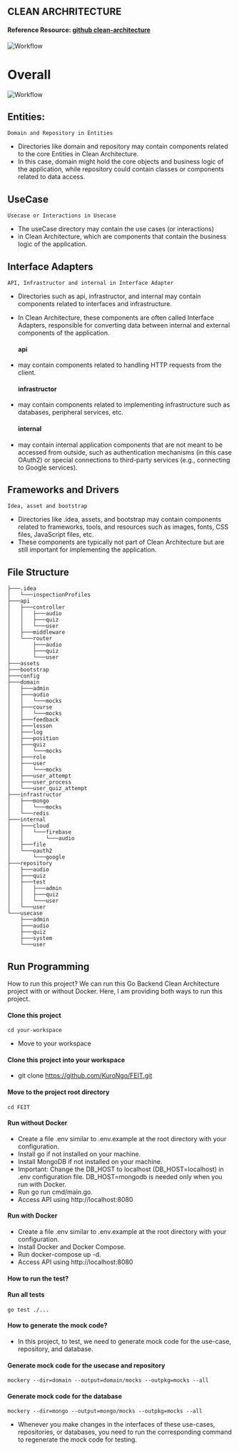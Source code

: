 ## CLEAN ARCHRITECTURE
#### Reference Resource: [github clean-architecture](https://github.com/amitshekhariitbhu/go-backend-clean-architecture/tree/main/mongo)
![Workflow](./assets/button-view-api-docs.png)

# Overall 
![Workflow](./assets/CleanArchitecture.jpg)
## Entities: 
    Domain and Repository in Entities
- Directories like domain and repository may contain components related to the core Entities in Clean Architecture. 
- In this case, domain might hold the core objects and business logic of the application, while repository could contain classes or components related to data access.

## UseCase
    Usecase or Interactions in Usecase
- The useCase directory may contain the use cases (or interactions) 
- in Clean Architecture, which are components that contain the business logic of the application.

## Interface Adapters
    API, Infrastructor and internal in Interface Adapter
- Directories such as api, infrastructor, and internal may contain components related to interfaces and infrastructure. 
- In Clean Architecture, these components are often called Interface Adapters, responsible for converting data between internal and external components of the application.
  #### api 
- may contain components related to handling HTTP requests from the client.
  
  #### infrastructor 
- may contain components related to implementing infrastructure such as databases, peripheral services, etc.
  
  #### internal 
- may contain internal application components that are not meant to be accessed from outside, such as authentication mechanisms (in this case OAuth2) or special connections to third-party services (e.g., connecting to Google services).


## Frameworks and Drivers
    Idea, asset and bootstrap
- Directories like .idea, assets, and bootstrap may contain components related to frameworks, tools, and resources such as images, fonts, CSS files, JavaScript files, etc. 
- These components are typically not part of Clean Architecture but are still important for implementing the application.

## File Structure
```
├───.idea
│   └───inspectionProfiles
├───api
│   ├───controller
│   │   ├───audio
│   │   ├───quiz
│   │   └───user
│   ├───middleware
│   └───router
│       ├───audio
│       ├───quiz
│       └───user
├───assets
├───bootstrap
├───config
├───domain
│   ├───admin
│   ├───audio
│   │   └───mocks
│   ├───course
│   │   └───mocks
│   ├───feedback
│   ├───lesson
│   ├───log
│   ├───position
│   ├───quiz
│   │   └───mocks
│   ├───role
│   ├───user
│   │   └───mocks
│   ├───user_attempt
│   ├───user_process
│   └───user_quiz_attempt
├───infrastructor
│   ├───mongo
│   │   └───mocks
│   └───redis
├───internal
│   ├───cloud
│   │   └───firebase
│   │       └───audio
│   ├───file
│   └───oauth2
│       └───google
├───repository
│   ├───audio
│   ├───quiz
│   ├───test
│   │   ├───admin
│   │   ├───quiz
│   │   └───user
│   └───user
└───usecase
    ├───admin
    ├───audio
    ├───quiz
    ├───system
    └───user
```
## Run Programming
How to run this project?
We can run this Go Backend Clean Architecture project with or without Docker. Here, I am providing both ways to run this project.

#### Clone this project
    cd your-workspace
- Move to your workspace


#### Clone this project into your workspace
- git clone https://github.com/KuroNgo/FEIT.git

#### Move to the project root directory
    cd FEIT

#### Run without Docker
- Create a file .env similar to .env.example at the root directory with your configuration.
- Install go if not installed on your machine.
- Install MongoDB if not installed on your machine.
- Important: Change the DB_HOST to localhost (DB_HOST=localhost) in .env configuration file. DB_HOST=mongodb is needed only when you run with Docker.
- Run go run cmd/main.go.
- Access API using http://localhost:8080
#### Run with Docker
- Create a file .env similar to .env.example at the root directory with your configuration.
- Install Docker and Docker Compose.
- Run docker-compose up -d.
- Access API using http://localhost:8080
#### How to run the test?
#### Run all tests
    go test ./...
#### How to generate the mock code?
- In this project, to test, we need to generate mock code for the use-case, repository, and database.

#### Generate mock code for the usecase and repository
    mockery --dir=domain --output=domain/mocks --outpkg=mocks --all

#### Generate mock code for the database
    mockery --dir=mongo --output=mongo/mocks --outpkg=mocks --all
- Whenever you make changes in the interfaces of these use-cases, repositories, or databases, you need to run the corresponding command to regenerate the mock code for testing.